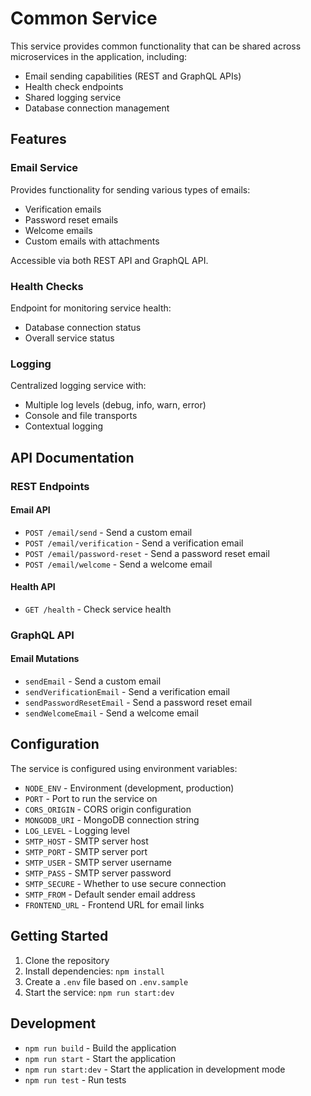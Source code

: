 # Common Service

This service provides common functionality that can be shared across microservices in the application, including:

- Email sending capabilities (REST and GraphQL APIs)
- Health check endpoints
- Shared logging service
- Database connection management

## Features

### Email Service

Provides functionality for sending various types of emails:

- Verification emails
- Password reset emails
- Welcome emails
- Custom emails with attachments

Accessible via both REST API and GraphQL API.

### Health Checks

Endpoint for monitoring service health:

- Database connection status
- Overall service status

### Logging

Centralized logging service with:

- Multiple log levels (debug, info, warn, error)
- Console and file transports
- Contextual logging

## API Documentation

### REST Endpoints

#### Email API

- `POST /email/send` - Send a custom email
- `POST /email/verification` - Send a verification email
- `POST /email/password-reset` - Send a password reset email
- `POST /email/welcome` - Send a welcome email

#### Health API

- `GET /health` - Check service health

### GraphQL API

#### Email Mutations

- `sendEmail` - Send a custom email
- `sendVerificationEmail` - Send a verification email
- `sendPasswordResetEmail` - Send a password reset email
- `sendWelcomeEmail` - Send a welcome email

## Configuration

The service is configured using environment variables:

- `NODE_ENV` - Environment (development, production)
- `PORT` - Port to run the service on
- `CORS_ORIGIN` - CORS origin configuration
- `MONGODB_URI` - MongoDB connection string
- `LOG_LEVEL` - Logging level
- `SMTP_HOST` - SMTP server host
- `SMTP_PORT` - SMTP server port
- `SMTP_USER` - SMTP server username
- `SMTP_PASS` - SMTP server password
- `SMTP_SECURE` - Whether to use secure connection
- `SMTP_FROM` - Default sender email address
- `FRONTEND_URL` - Frontend URL for email links

## Getting Started

1. Clone the repository
2. Install dependencies: `npm install`
3. Create a `.env` file based on `.env.sample`
4. Start the service: `npm run start:dev`

## Development

- `npm run build` - Build the application
- `npm run start` - Start the application
- `npm run start:dev` - Start the application in development mode
- `npm run test` - Run tests